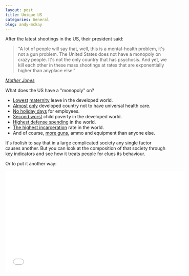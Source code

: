```yaml
---
layout: post
title: Unique US
categories: General
blog: andy-mckay
---
```


After the latest shootings in the US, their president said:

<blockquote>
"A lot of people will say that, well, this is a mental-health problem, it's not a gun problem.  The United States does not have a monopoly on crazy people. It's not the only country that has psychosis. And yet, we kill each other in these mass shootings at rates that are exponentially higher than anyplace else."
</blockquote>
<cite><a href="http://www.motherjones.com/politics/2014/06/obama-guns-mass-shootings">Mother Jones</a></cite>

What does the US have a "monopoly" on?

* <a href="http://fortune.com/2014/05/15/america-comes-in-last-place-on-paid-maternity-leave/">Lowest</a> <a href="http://en.wikipedia.org/wiki/Maternity_leave_in_the_United_States">maternity</a> leave in the developed world.
* <a href="http://www.theatlantic.com/international/archive/2012/06/heres-a-map-of-the-countries-that-provide-universal-health-care-americas-still-not-on-it/259153/">Almost</a> <a href="http://mydd.com/users/architek/posts/us-is-one-of-only-three-developed-nations-without-universal-healthcare-for-all-oecd-report-shows">only</a> developed country not to have universal health care.
* <a href="http://en.wikipedia.org/wiki/List_of_statutory_minimum_employment_leave_by_country">No holiday days</a> for employees.
* <a href="http://www.washingtonpost.com/blogs/worldviews/wp/2013/04/15/map-how-35-countries-compare-on-child-poverty-the-u-s-is-ranked-34th/">Second worst</a> child poverty in the developed world.
* <a href="http://en.wikipedia.org/wiki/List_of_countries_by_military_expenditures">Highest defense spending</a> in the world.
* <a href="http://en.wikipedia.org/wiki/List_of_countries_by_incarceration_rate">The highest incarceration</a> rate in the world.
* And of course, <a href="http://en.wikipedia.org/wiki/Number_of_guns_per_capita_by_country">more guns</a>, ammo and equipment than anyone else.

It's foolish to say that in a large complicated society any single factor causes another. But you can look at the composition of that society through key indicators and see how it treats people for clues its behaviour.

Or to put it another way:

<iframe width="560" height="315" src="//www.youtube.com/embed/Rpn0vh2Rj0Y" frameborder="0" allowfullscreen></iframe>
